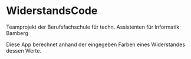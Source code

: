 # WiderstandsCode

Teamprojekt der Berufsfachschule für techn. Assistenten für Informatik Bamberg

Diese App berechnet anhand der eingegeben Farben eines Widerstandes dessen Werte.
